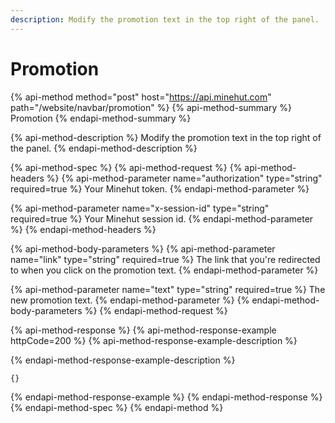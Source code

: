 ```yaml
---
description: Modify the promotion text in the top right of the panel.
---
```


# Promotion

{% api-method method="post" host="https://api.minehut.com" path="/website/navbar/promotion" %}
{% api-method-summary %}
Promotion
{% endapi-method-summary %}

{% api-method-description %}
Modify the promotion text in the top right of the panel.
{% endapi-method-description %}

{% api-method-spec %}
{% api-method-request %}
{% api-method-headers %}
{% api-method-parameter name="authorization" type="string" required=true %}
Your Minehut token.
{% endapi-method-parameter %}

{% api-method-parameter name="x-session-id" type="string" required=true %}
Your Minehut session id.
{% endapi-method-parameter %}
{% endapi-method-headers %}

{% api-method-body-parameters %}
{% api-method-parameter name="link" type="string" required=true %}
The link that you're redirected to when you click on the promotion text.
{% endapi-method-parameter %}

{% api-method-parameter name="text" type="string" required=true %}
The new promotion text.
{% endapi-method-parameter %}
{% endapi-method-body-parameters %}
{% endapi-method-request %}

{% api-method-response %}
{% api-method-response-example httpCode=200 %}
{% api-method-response-example-description %}

{% endapi-method-response-example-description %}

```
{}
```
{% endapi-method-response-example %}
{% endapi-method-response %}
{% endapi-method-spec %}
{% endapi-method %}


